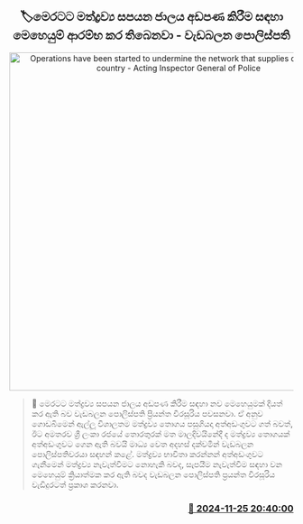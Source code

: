 <p align='center'><b><h2 align='center' title='Operations have been started to undermine the network that supplies drugs to the country - Acting Inspector General of Police'>🏷මෙරටට මත්ද්‍රව්‍ය සපයන ජාලය අඩපණ කිරීම සඳහා මෙහෙයුම් ආරම්භ කර තිබෙනවා - වැඩබලන පොලිස්පති</h2></b></p>
<p align='center'><img src='https://helakuru.sgp1.cdn.digitaloceanspaces.com/esana/images/lib/priyantha-weerasoriya-tte.jpg' width='600' alt='Operations have been started to undermine the network that supplies drugs to the country - Acting Inspector General of Police'></p>

>📝 මෙරටට මත්ද්‍රව්‍ය සපයන ජාලය අඩපණ කිරීම සඳහා නව මෙහෙයුමක් දියත් කර ඇති බව වැඩබලන පොලිස්පති ප්‍රියන්ත වීරසූරිය පවසනවා.
ඒ අනුව ගොඩබිමෙන් ඇල්ලූ විශාලතම මත්ද්‍රව්‍ය තොගය පසුගියදා අත්අඩංගුවට ගත් බවත්, ඊට අමතරව ශ්‍රී ලංකා රජයේ තොරතුරක් මත මාලදිවයිනේදී ද මත්ද්‍රව්‍ය තොගයක් අත්අඩංගුවට ගෙන ඇති බවයි මාධ්‍ය වෙත අදහස් දක්වමින් වැඩබලන පොලිස්පතිවරයා සඳහන් කළේ.
මත්ද්‍රව්‍ය භාවිතා කරන්නන් අත්අඩංගුවට ගැනීමෙන් මත්ද්‍රව්‍ය නැවැත්වීමට නොහැකි බවද, සැපයීම නැවැත්වීම සඳහා වන මෙහෙයුම් ක්‍රියාත්මක කර ඇති බවද වැඩබලන පොලිස්පති ප්‍රයන්ත වීරසූරිය වැඩිදුරටත් ප්‍රකාශ කරනවා. 


<h3 align='right'><a href='https://www.helakuru.lk/esana/p/105425/'>📅 2024-11-25 20:40:00</a></h3>
